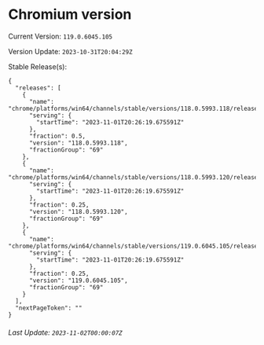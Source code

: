 # Chromium version

Current Version: `119.0.6045.105`

Version Update: `2023-10-31T20:04:29Z`

Stable Release(s):
```
{
  "releases": [
    {
      "name": "chrome/platforms/win64/channels/stable/versions/118.0.5993.118/releases/1698870379",
      "serving": {
        "startTime": "2023-11-01T20:26:19.675591Z"
      },
      "fraction": 0.5,
      "version": "118.0.5993.118",
      "fractionGroup": "69"
    },
    {
      "name": "chrome/platforms/win64/channels/stable/versions/118.0.5993.120/releases/1698870379",
      "serving": {
        "startTime": "2023-11-01T20:26:19.675591Z"
      },
      "fraction": 0.25,
      "version": "118.0.5993.120",
      "fractionGroup": "69"
    },
    {
      "name": "chrome/platforms/win64/channels/stable/versions/119.0.6045.105/releases/1698870379",
      "serving": {
        "startTime": "2023-11-01T20:26:19.675591Z"
      },
      "fraction": 0.25,
      "version": "119.0.6045.105",
      "fractionGroup": "69"
    }
  ],
  "nextPageToken": ""
}
```

###### Last Update: `2023-11-02T00:00:07Z`
        